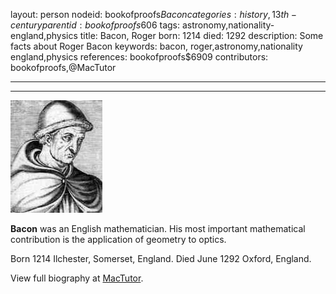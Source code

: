 layout: person
nodeid: bookofproofs$Bacon
categories: history,13th-century
parentid: bookofproofs$606
tags: astronomy,nationality-england,physics
title: Bacon, Roger
born: 1214
died: 1292
description: Some facts about Roger Bacon
keywords: bacon, roger,astronomy,nationality england,physics
references: bookofproofs$6909
contributors: bookofproofs,@MacTutor

---


---

![Bacon.jpg](https://github.com/bookofproofs/bookofproofs.github.io/blob/main/_sources/_assets/images/portraits/Bacon.jpg?raw=true)

**Bacon** was an English mathematician. His most important mathematical contribution is the application of geometry to optics.

Born 1214 Ilchester, Somerset, England. Died June 1292 Oxford, England.


View full biography at [MacTutor](https://mathshistory.st-andrews.ac.uk/Biographies/Bacon/).